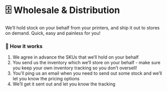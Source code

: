 # 🗄 Wholesale & Distribution

We’ll hold stock on your behalf from your printers, and ship it out to stores on demand. Quick, easy and painless for you!

### 🤔 How it works

1. We agree in advance the SKUs that we’ll hold on your behalf
2. You send us the inventory which we’ll store on your behalf - make sure you keep your own inventory tracking so you don’t oversell!
3. You’ll ping us an email when you need to send out some stock and we’ll let you know the pricing options
4. We’ll get it sent out and let you know the tracking
